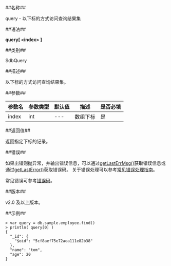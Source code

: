 ##名称##

query - 以下标的方式访问查询结果集

##语法##

**query[ \<index\> ]**

##类别##

SdbQuery

##描述##

以下标的方式访问查询结果集。

##参数##

| 参数名 | 参数类型 | 默认值 | 描述     | 是否必填 |
| ------ | -------- | ------ | -------- | -------- |
| index  | int      | ---    | 数组下标 | 是       |

##返回值##

返回指定下标的记录。

##错误##

如果出错则抛异常，并输出错误信息，可以通过[getLastErrMsg()](manual/Manual/Sequoiadb_Command/Global/getLastErrMsg.md)获取错误信息或通过[getLastError()](manual/Manual/Sequoiadb_Command/Global/getLastError.md)获取错误码。
关于错误处理可以参考[常见错误处理指南](manual/FAQ/faq_sdb.md)。

常见错误可参考[错误码](manual/Manual/Sequoiadb_error_code.md)。

##版本##

v2.0 及以上版本。

##示例##

```lang-javascript
> var query = db.sample.employee.find()
> println( query[0] )
{
  "_id": {
    "$oid": "5cf8aef75e72aea111e82b38"
  },
  "name": "tom",
  "age": 20
}
```

